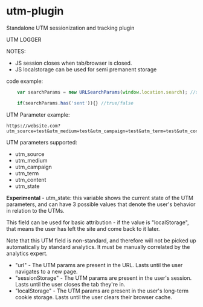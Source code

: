 # utm-plugin
Standalone UTM sessionization and tracking plugin


UTM LOGGER

NOTES:
-	JS session closes when tab/browser is closed.
-	JS localstorage can be used for semi premanent storage

code example:
```javascript
	var searchParams = new URLSearchParams(window.location.search); //store as var

	if(searchParams.has('sent')){} //true/false
```

UTM Parameter example:
```
https://website.com?utm_source=test&utm_medium=test&utm_campaign=test&utm_term=test&utm_content=test
```

UTM parameters supported:
- utm_source
- utm_medium
- utm_campaign
- utm_term
- utm_content
- utm_state

**Experimental** - utm_state: this variable shows the current state of the UTM parameters, and can have 3 possible values that denote the user's behavior in relation to the UTMs.

This field can be used for basic attribution - if the value is "localStorage", that means the user has left the site and come back to it later.   

Note that this UTM field is non-standard, and therefore will not be picked up automatically by standard analytics.  It must be manually correlated by the analytics expert.

- "url" - The UTM params are present in the URL.  Lasts until the user navigates to a new page.
- "sessionStorage" - The UTM params are present in the user's session.  Lasts until the user closes the tab they're in.
- "localStorage" - The UTM params are present in the user's long-term cookie storage.  Lasts until the user clears their browser cache.
